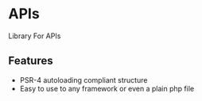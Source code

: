 APIs
=========================

Library For APIs

Features
--------

* PSR-4 autoloading compliant structure
* Easy to use to any framework or even a plain php file
